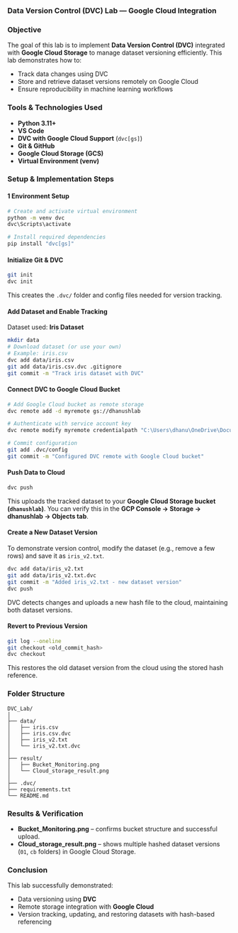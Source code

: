 ### Data Version Control (DVC) Lab — Google Cloud Integration

###  Objective

The goal of this lab is to implement **Data Version Control (DVC)** integrated with **Google Cloud Storage** to manage dataset versioning efficiently.
This lab demonstrates how to:

* Track data changes using DVC
* Store and retrieve dataset versions remotely on Google Cloud
* Ensure reproducibility in machine learning workflows


###  Tools & Technologies Used

* **Python 3.11+**
* **VS Code**
* **DVC with Google Cloud Support** (`dvc[gs]`)
* **Git & GitHub**
* **Google Cloud Storage (GCS)**
* **Virtual Environment (venv)**



###  Setup & Implementation Steps

#### 1️ Environment Setup

```bash
# Create and activate virtual environment
python -m venv dvc
dvc\Scripts\activate

# Install required dependencies
pip install "dvc[gs]"
```

####  Initialize Git & DVC

```bash
git init
dvc init
```

This creates the `.dvc/` folder and config files needed for version tracking.

####  Add Dataset and Enable Tracking

Dataset used: **Iris Dataset**

```bash
mkdir data
# Download dataset (or use your own)
# Example: iris.csv
dvc add data/iris.csv
git add data/iris.csv.dvc .gitignore
git commit -m "Track iris dataset with DVC"
```

####  Connect DVC to Google Cloud Bucket

```bash
# Add Google Cloud bucket as remote storage
dvc remote add -d myremote gs://dhanushlab

# Authenticate with service account key
dvc remote modify myremote credentialpath "C:\Users\dhanu\OneDrive\Documents\mlopslab-476800-7644e65fe0c6.json"

# Commit configuration
git add .dvc/config
git commit -m "Configured DVC remote with Google Cloud bucket"
```

####  Push Data to Cloud

```bash
dvc push
```

This uploads the tracked dataset to your **Google Cloud Storage bucket (`dhanushlab`)**.
You can verify this in the **GCP Console → Storage → dhanushlab → Objects tab**.

####  Create a New Dataset Version

To demonstrate version control, modify the dataset (e.g., remove a few rows) and save it as `iris_v2.txt`.

```bash
dvc add data/iris_v2.txt
git add data/iris_v2.txt.dvc
git commit -m "Added iris_v2.txt - new dataset version"
dvc push
```

 DVC detects changes and uploads a new hash file to the cloud, maintaining both dataset versions.

####  Revert to Previous Version

```bash
git log --oneline
git checkout <old_commit_hash>
dvc checkout
```

This restores the old dataset version from the cloud using the stored hash reference.

###  Folder Structure

```
DVC_Lab/
│
├── data/
│   ├── iris.csv
│   ├── iris.csv.dvc
│   ├── iris_v2.txt
│   └── iris_v2.txt.dvc
│
├── result/
│   ├── Bucket_Monitoring.png
│   └── Cloud_storage_result.png
│
├── .dvc/
├── requirements.txt
└── README.md
```

###  Results & Verification

* **Bucket_Monitoring.png** – confirms bucket structure and successful upload.
* **Cloud_storage_result.png** – shows multiple hashed dataset versions (`01`, `cb` folders) in Google Cloud Storage.

###  Conclusion

This lab successfully demonstrated:

* Data versioning using **DVC**
* Remote storage integration with **Google Cloud**
* Version tracking, updating, and restoring datasets with hash-based referencing
